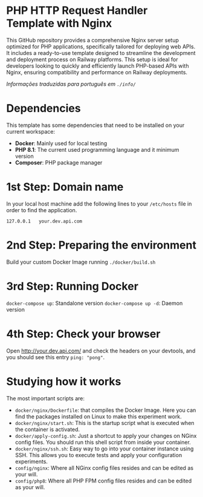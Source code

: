 # PHP HTTP Request Handler Template with Nginx
This GitHub repository provides a comprehensive Nginx server setup optimized for PHP applications, specifically tailored for deploying web APIs. It includes a ready-to-use template designed to streamline the development and deployment process on Railway platforms. This setup is ideal for developers looking to quickly and efficiently launch PHP-based APIs with Nginx, ensuring compatibility and performance on Railway deployments.

*Informações traduzidas para português em `./info/`*

# Dependencies
This template has some dependencies that need to be installed on your current workspace:
- **Docker**: Mainly used for local testing
- **PHP 8.1**: The current used programming language and it minimum version
- **Composer**: PHP package manager

# 1st Step: Domain name
In your local host machine add the following lines to your `/etc/hosts` file in order to find the application.
```
127.0.0.1   your.dev.api.com
```

# 2nd Step: Preparing the environment
Build your custom Docker Image running `./docker/build.sh`

# 3rd Step: Running Docker
`docker-compose up`: Standalone version
`docker-compose up -d`: Daemon version

# 4th Step: Check your browser
Open http://your.dev.api.com/ and check the headers on your devtools, and you should see this entry `ping: "pong"`.

# Studying how it works
The most important scripts are:
- `docker/nginx/Dockerfile`: that compiles the Docker Image. Here you can find the packages installed on Linux to make
  this experiment work.
- `docker/nginx/start.sh`: This is the startup script what is executed when the container is activated.
- `docker/apply-config.sh`: Just a shortcut to apply your changes on NGinx config files. You should run this shell script
  from inside your container.
- `docker/nginx/ssh.sh`: Easy way to go into your container instance using SSH. This allows you to execute tests and apply
  your configuration experiments.
- `config/nginx`: Where all NGinx config files resides and can be edited as your will.
- `config/php8`: Where all PHP FPM config files resides and can be edited as your will.
